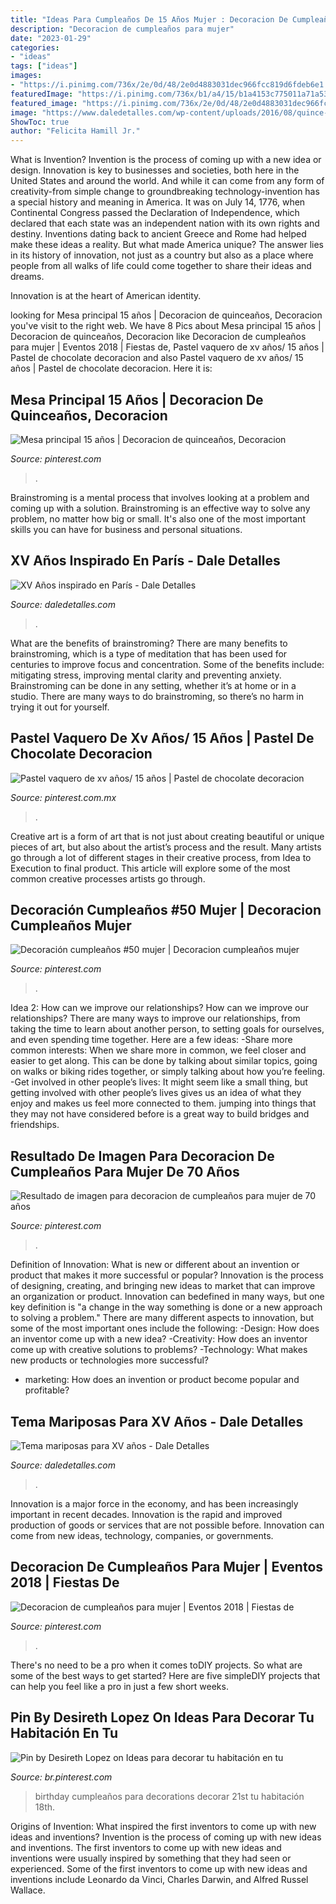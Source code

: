 ```yaml
---
title: "Ideas Para Cumpleaños De 15 Años Mujer : Decoracion De Cumpleaños Para Mujer"
description: "Decoracion de cumpleaños para mujer"
date: "2023-01-29"
categories:
- "ideas"
tags: ["ideas"]
images:
- "https://i.pinimg.com/736x/2e/0d/48/2e0d4883031dec966fcc819d6fdeb6e1.jpg"
featuredImage: "https://i.pinimg.com/736x/b1/a4/15/b1a4153c775011a71a53c75d0ef30e06.jpg"
featured_image: "https://i.pinimg.com/736x/2e/0d/48/2e0d4883031dec966fcc819d6fdeb6e1.jpg"
image: "https://www.daledetalles.com/wp-content/uploads/2016/08/quince-años-tema-mariposas20.jpg"
ShowToc: true
author: "Felicita Hamill Jr."
---
```



What is Invention?
Invention is the process of coming up with a new idea or design. Innovation is key to businesses and societies, both here in the United States and around the world. And while it can come from any form of creativity-from simple change to groundbreaking technology-invention has a special history and meaning in America.
It was on July 14, 1776, when Continental Congress passed the Declaration of Independence, which declared that each state was an independent nation with its own rights and destiny. Inventions dating back to ancient Greece and Rome had helped make these ideas a reality. But what made America unique? The answer lies in its history of innovation, not just as a country but also as a place where people from all walks of life could come together to share their ideas and dreams.

Innovation is at the heart of American identity.

	

		
looking for Mesa principal 15 años | Decoracion de quinceaños, Decoracion you've visit to the right web. We have 8 Pics about Mesa principal 15 años | Decoracion de quinceaños, Decoracion like Decoracion de cumpleaños para mujer | Eventos 2018 | Fiestas de, Pastel vaquero de xv años/ 15 años | Pastel de chocolate decoracion and also Pastel vaquero de xv años/ 15 años | Pastel de chocolate decoracion. Here it is:
		
    
## Mesa Principal 15 Años | Decoracion De Quinceaños, Decoracion

<img loading=lazy src="https://i.pinimg.com/736x/d8/71/25/d87125b19252d0392e5e8f0dacdde9e2.jpg" onerror="this.onerror=null;this.src='https://tse2.mm.bing.net/th?id=OIP.ulmL6L8_nSZfEJYkTNYBQQAAAA&amp;pid=15.1';" alt="Mesa principal 15 años | Decoracion de quinceaños, Decoracion">

_Source: pinterest.com_

>. 

	

Brainstroming is a mental process that involves looking at a problem and coming up with a solution. Brainstroming is an effective way to solve any problem, no matter how big or small. It's also one of the most important skills you can have for business and personal situations.

    
## XV Años Inspirado En París - Dale Detalles

<img loading=lazy src="https://i0.wp.com/www.daledetalles.com/wp-content/uploads/2016/01/paris22.jpg" onerror="this.onerror=null;this.src='https://tse1.mm.bing.net/th?id=OIP.vu4Rj85j9vUcxnuSZ-6K7AHaJ4&amp;pid=15.1';" alt="XV Años inspirado en París - Dale Detalles">

_Source: daledetalles.com_

>. 

	

What are the benefits of brainstroming?
There are many benefits to brainstroming, which is a type of meditation that has been used for centuries to improve focus and concentration. Some of the benefits include: mitigating stress, improving mental clarity and preventing anxiety. Brainstroming can be done in any setting, whether it’s at home or in a studio. There are many ways to do brainstroming, so there’s no harm in trying it out for yourself.

    
## Pastel Vaquero De Xv Años/ 15 Años | Pastel De Chocolate Decoracion

<img loading=lazy src="https://i.pinimg.com/736x/2e/0d/48/2e0d4883031dec966fcc819d6fdeb6e1.jpg" onerror="this.onerror=null;this.src='https://tse1.mm.bing.net/th?id=OIP.-zp1qBCzkY9avbpp7t70iQHaJ4&amp;pid=15.1';" alt="Pastel vaquero de xv años/ 15 años | Pastel de chocolate decoracion">

_Source: pinterest.com.mx_

>. 

	

Creative art is a form of art that is not just about creating beautiful or unique pieces of art, but also about the artist’s process and the result. Many artists go through a lot of different stages in their creative process, from Idea to Execution to final product. This article will explore some of the most common creative processes artists go through.

    
## Decoración Cumpleaños #50 Mujer | Decoracion Cumpleaños Mujer

<img loading=lazy src="https://i.pinimg.com/736x/c9/0f/b0/c90fb0d58e157cc81e10bbed031f009b.jpg" onerror="this.onerror=null;this.src='https://tse2.mm.bing.net/th?id=OIP.hjmxzrMAZJd8pj1Yw1WG6AHaJ3&amp;pid=15.1';" alt="Decoración cumpleaños #50 mujer | Decoracion cumpleaños mujer">

_Source: pinterest.com_

>. 

	

Idea 2: How can we improve our relationships?
How can we improve our relationships? There are many ways to improve our relationships, from taking the time to learn about another person, to setting goals for ourselves, and even spending time together. Here are a few ideas: 
-Share more common interests: When we share more in common, we feel closer and easier to get along. This can be done by talking about similar topics, going on walks or biking rides together, or simply talking about how you’re feeling. 
-Get involved in other people’s lives: It might seem like a small thing, but getting involved with other people’s lives gives us an idea of what they enjoy and makes us feel more connected to them. jumping into things that they may not have considered before is a great way to build bridges and friendships.

    
## Resultado De Imagen Para Decoracion De Cumpleaños Para Mujer De 70 Años

<img loading=lazy src="https://i.pinimg.com/736x/9c/19/53/9c1953bd3e6fe3503ce48fc406aac829.jpg" onerror="this.onerror=null;this.src='https://tse4.mm.bing.net/th?id=OIP.NzB2c6sFSuSU5_3slG8NHAHaLH&amp;pid=15.1';" alt="Resultado de imagen para decoracion de cumpleaños para mujer de 70 años">

_Source: pinterest.com_

>. 

	

Definition of Innovation: What is new or different about an invention or product that makes it more successful or popular?
Innovation is the process of designing, creating, and bringing new ideas to market that can improve an organization or product. Innovation can bedefined in many ways, but one key definition is "a change in the way something is done or a new approach to solving a problem." 
There are many different aspects to innovation, but some of the most important ones include the following: 
-Design: How does an inventor come up with a new idea? 
-Creativity: How does an inventor come up with creative solutions to problems? 
-Technology: What makes new products or technologies more successful? 
- marketing: How does an invention or product become popular and profitable?

    
## Tema Mariposas Para XV Años - Dale Detalles

<img loading=lazy src="https://www.daledetalles.com/wp-content/uploads/2016/08/quince-años-tema-mariposas20.jpg" onerror="this.onerror=null;this.src='https://tse2.mm.bing.net/th?id=OIP.veW9pZDglMD4zLHhbJQwzQAAAA&amp;pid=15.1';" alt="Tema mariposas para XV años - Dale Detalles">

_Source: daledetalles.com_

>. 

	

Innovation is a major force in the economy, and has been increasingly important in recent decades. Innovation is the rapid and improved production of goods or services that are not possible before. Innovation can come from new ideas, technology, companies, or governments.

    
## Decoracion De Cumpleaños Para Mujer | Eventos 2018 | Fiestas De

<img loading=lazy src="https://i.pinimg.com/736x/78/77/c4/7877c482f5288a20f24300c7829e2f70.jpg" onerror="this.onerror=null;this.src='https://tse1.mm.bing.net/th?id=OIP.rURtMTF6sGEH65AB9XFxaAHaJ4&amp;pid=15.1';" alt="Decoracion de cumpleaños para mujer | Eventos 2018 | Fiestas de">

_Source: pinterest.com_

>. 

	

There's no need to be a pro when it comes toDIY projects. So what are some of the best ways to get started? Here are five simpleDIY projects that can help you feel like a pro in just a few short weeks.

    
## Pin By Desireth Lopez On Ideas Para Decorar Tu Habitación En Tu

<img loading=lazy src="https://i.pinimg.com/736x/b1/a4/15/b1a4153c775011a71a53c75d0ef30e06.jpg" onerror="this.onerror=null;this.src='https://tse3.mm.bing.net/th?id=OIP.B-F1-yL_P8xeMwyIdcU6hQHaJ3&amp;pid=15.1';" alt="Pin by Desireth Lopez on Ideas para decorar tu habitación en tu">

_Source: br.pinterest.com_

>birthday cumpleaños para decorations decorar 21st tu habitación 18th. 

	

Origins of Invention: What inspired the first inventors to come up with new ideas and inventions?
Invention is the process of coming up with new ideas and inventions. The first inventors to come up with new ideas and inventions were usually inspired by something that they had seen or experienced. Some of the first inventors to come up with new ideas and inventions include Leonardo da Vinci, Charles Darwin, and Alfred Russel Wallace.

